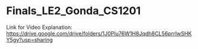 # Finals_LE2_Gonda_CS1201

Link for Video Explanation:  https://drive.google.com/drive/folders/1J0Plu76W1H8Jqdh8CL56prrIwSHKY5gy?usp=sharing
 
